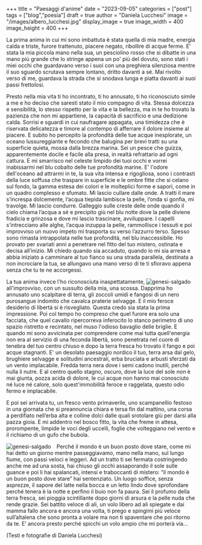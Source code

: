 +++
title = "Paesaggi d'anime"
date = "2023-09-05"
categories = ["post"]
tags = ["blog","poesia"]
draft = true
author = "Daniela Lucchesi"
image = "/images/albero_lucchesi.jpg"
display_image = true
image_width = 400
image_height = 400
+++



La prima anima in cui mi sono imbattuta è stata quella di mia madre, energia calda e triste, furore trattenuto, piacere negato, ribollire di acque ferme.
E' stata la mia piccola mano nella sua, un pesciolino rosso che si dibatte in una mano più grande che lo stringe appena un po' più del dovuto, sono stati i miei occhi che guardavano verso i suoi con una preghiera silenziosa mentre il suo sguardo scrutava sempre lontano, dritto davanti a sé. Mai rivolto verso di me, guardava la strada che si snodava lunga e piatta davanti ai suoi passi frettolosi.  

Presto nella mia vita ti ho incontrato, ti ho annusato, ti ho riconosciuto simile a me e ho deciso che saresti stato il mio compagno di vita.
Stessa dolcezza e sensibilità, lo stesso rispetto per la vita e la bellezza, ma in te ho trovato la pazienza che non mi appartiene, la capacità di sacrificio e una dedizione calda.
Sorrisi e sguardi in cui naufragare appagata, una timidezza che è riservata delicatezza e timore al contempo di afferrare il dolore insieme al piacere.
E subito ho percepito la profondità delle tue acque inesplorate, un oceano lussureggiante e fecondo che balugina per brevi tratti su una superficie quieta, mossa dalla brezza marina. Sei un pesce che guizza, apparentemente docile e facile alla presa, in realtà refrattario ad ogni cattura.
E mi smarrisco nel celeste limpido dei tuoi occhi e vorrei inabissarmi nel blu cobalto delle tue profondità marine. E' l'odore dell'oceano ad attrarmi in te, la sua vita intensa e rigogliosa, sono i contrasti della luce soffusa che traspare in superficie e le ombre fitte che si celano sul fondo, la gamma estesa dei colori e le molteplici forme e sapori, come in un quadro complesso e sfumato.
Mi lascio cullare dalle onde.  A tratti il mare s’increspa dolcemente, l’acqua tiepida lambisce la pelle, l’onda si gonfia, mi travolge. Mi lascio condurre. Galleggio sulle creste delle onde quando il cielo chiama l’acqua a sé e precipito giù nel blu notte dove la pelle diviene fradicia e grinzosa e dove mi lascio trascinare, avviluppare. I capelli s’intrecciano alle alghe, l’acqua inzuppa la pelle, rammollisce i tessuti  e poi improvviso un nuovo impeto mi trasporta su verso l’azzurro terso.
Spesso sono rimasta intrappolata nelle tue profondità, nel blu inaccessibile.
Ho provato per svariati anni a penetrare nel fitto del tuo mistero, ostinata e decisa all’inizio. Mi chiedo quando sia accaduto, quando io mi sia arresa e abbia iniziato a camminare al tuo fianco su una strada parallela, destinata a non incrociare la tua, se allungavo una mano verso di te ti sfioravo appena senza che tu te ne accorgessi.

<div style="float: right; margin-right: 15px; max-width: 50%;">
    <img src="/images/argine_lucchesi.jpg" alt="genesi-salgado" class="responsive-image" title="Genesi-Salgado" style="max-width: 100%;">
</div>

La tua anima invece l'ho riconosciuta inaspettatamente, all'improvviso, con un sussulto della mia, una scossa. Dapprima ho annusato uno scalpitare di terra, gli zoccoli umidi e fangosi di un nero purosangue indomito che cavalca praterie selvagge. E il mio feroce desiderio di libertà si è risvegliato.
Questa credo sia stata la prima impressione.
Poi col tempo ho compreso che quel furore era solo una facciata, che quel cavallo ripercorreva inferocito lo stanco perimetro di uno spazio ristretto e recintato, nel muso l'odioso bavaglio delle briglie.
E quando mi sono avvicinata per comprendere come mai tutta quell'energia non era al servizio di una feconda libertà, sono penetrata nel cuore di tenebra del tuo centro chiuso e dopo la terra fresca ho trovato il fango e poi acque stagnanti.
E' un desolato paesaggio nordico il tuo, terra arsa dal gelo, brughiere selvagge e solitudini ancestrali, erba bruciata e arbusti sferzati da un vento implacabile.
Fredda terra nera dove i semi cadono inutili, perché nulla li nutre.
E al centro quello stagno, oscuro, dove la luce del sole non è mai giunta, pozza acida di dolore, le cui acque non hanno mai conosciuto né luce né calore, solo quest'immobilità feroce e raggelata, questo odio fermo e implacabile.  

E poi sei arrivata tu, un fresco vento primaverile, uno scampanellio festoso in una giornata che si preannuncia chiara e tersa fin dal mattino, una corsa a perdifiato nell’erba alta e colline dolci dalle quali srotolare giù per darsi alla pazza gioia.
E mi addentro nel bosco fitto, la vita che freme in attesa, prorompente, limpide le voci degli uccelli, foglie che volteggiano nel vento e il richiamo di un gufo che bubola.


<div style="float: left; margin-right: 15px; max-width: 50%;">
    <img src="/images/paesaggio_lucchesi.jpg" alt="genesi-salgado" class="responsive-image" title="Genesi-Salgado" style="max-width: 100%;">
</div>

Perché il mondo è un buon posto dove stare, come mi hai detto un giorno mentre passeggiavamo, mano nella mano, sul lungo fiume, con passi veloci e leggeri. Ad un tratto ti sei fermata costringendo anche me ad una sosta, hai chiuso gli occhi assaporando il sole sulle guance e poi li hai spalancati, intensi e traboccanti di mistero: “il mondo è un buon posto dove stare” hai sentenziato. Un luogo soffice, senza asprezze, il sapore del latte nella bocca e un letto lindo dove sprofondare perché tenera è la notte e perfino il buio non fa paura.
Sei il profumo della terra fresca, sei pioggia scintillante dopo giorni di arsura e la pelle nuda che rende grazie. Sei battito veloce di ali, un volo libero ad ali spiegate e dai mamma fallo ancora e ancora una volta, ti prego e spingimi più veloce sull’altalena che sono pronta a volare ma non ti spaventare che poi ritorno da te. E’ ancora presto perché spicchi un volo ampio che mi porterà via…

(Testi e fotografie di Daniela Lucchesi)
